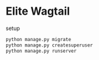 # Elite Wagtail

setup
```bash
python manage.py migrate
python manage.py createsuperuser
python manage.py runserver
```

